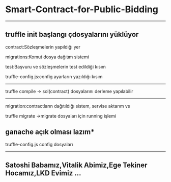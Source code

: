 # Smart-Contract-for-Public-Bidding

-----------------------------------------------------


truffle init başlangı çdosyalarını yüklüyor
-----------------------------------------------------
contract:Sözleşmelerin yapıldığı yer

migrations:Komut dosya dağıtım sistemi

test:Başvuru ve sözleşmelerin test edildiği kısım

truffle-config.js:config ayarların yazıldığı kısım

------------------------------------------------------------------

truffle compile  -> sol(contract) dosyalarını derleme yapılabilir

----------------------------------------------

migration:contractların dağıtıldığı sistem, servise aktarım vs 


truffle migrate ->migrate dosyaları için running işlemi


ganache açık olması lazım*
----------------------------------------

truffle-config.js config dosyaları

-------------------------------------------------------------
## Satoshi Babamız,Vitalik Abimiz,Ege Tekiner Hocamız,LKD Evimiz ...
